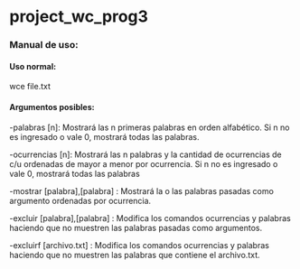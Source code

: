 # project_wc_prog3

### Manual de uso:
#### Uso normal:  
wce file.txt  
#### Argumentos posibles:
-palabras [n]: Mostrará las n primeras palabras en orden alfabético. Si n no es ingresado o vale 0, mostrará
todas las palabras.

-ocurrencias [n]: Mostrará las n palabras y la cantidad de ocurrencias de c/u ordenadas de mayor a menor
por ocurrencia. Si n no es ingresado o vale 0, mostrará todas las palabras

-mostrar [palabra],[palabra] : Mostrará la o las palabras pasadas como argumento ordenadas por
ocurrencia.

-excluir [palabra],[palabra] : Modifica los comandos ocurrencias y palabras haciendo que no muestren las
palabras pasadas como argumentos.

-excluirf [archivo.txt] : Modifica los comandos ocurrencias y palabras haciendo que no muestren las
palabras que contiene el archivo.txt.
